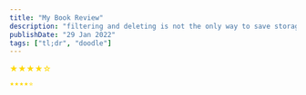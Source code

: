 ```yaml
---
title: "My Book Review"
description: "filtering and deleting is not the only way to save storage."
publishDate: "29 Jan 2022"
tags: ["tl;dr", "doodle"]
---
```




<span style="color: gold;">★★★★☆</span>

<span style="color: gold; font-size: 8px;">★★★★☆</span>

